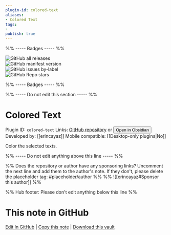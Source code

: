 ```yaml
---
plugin-id: colored-text
aliases:
- Colored Text
tags: 
- 
publish: true
---
```


%% ----- Badges ----- %%

![GitHub all releases](https://img.shields.io/github/downloads/erincayaz/obsidian-colored-text/total?color=573E7A&logo=github&style=for-the-badge)   
![GitHub manifest version](https://img.shields.io/github/manifest-json/v/erincayaz/obsidian-colored-text?color=573E7A&logo=github&style=for-the-badge)   
![GitHub issues by-label](https://img.shields.io/github/issues/erincayaz/obsidian-colored-text/help%20wanted?color=573E7A&logo=github&style=for-the-badge)   
![GitHub Repo stars](https://img.shields.io/github/stars/erincayaz/obsidian-colored-text?color=573E7A&logo=github&style=for-the-badge)

%% ----- Badges ----- %%

%% ----- Do not edit this section ----- %%

# Colored Text

Plugin ID: `colored-text`
Links: [GitHub repository](https://github.com/erincayaz/obsidian-colored-text) or [<button id=HH>Open in Obsidian</button>](obsidian://show-plugin?id=colored-text)
Developed by: [[erincayaz]]
Mobile compatible: [[Desktop-only plugins|No]]

Color the selected texts.

%% ----- Do not edit anything above this line ----- %% 

%% Does the repository or author have any sponsoring links? Uncomment the next line and add them to the author's note. If they don't, please delete the placeholder tag: #placeholder/author %%
%% ![[erincayaz#Sponsor this author]] %%

%% Hub footer: Please don't edit anything below this line %%

# This note in GitHub

<span class="git-footer">[Edit In GitHub](https://github.dev/obsidian-community/obsidian-hub/blob/main/02%20-%20Community%20Expansions/02.05%20All%20Community%20Expansions/Plugins/colored-text.md "git-hub-edit-note") | [Copy this note](https://raw.githubusercontent.com/obsidian-community/obsidian-hub/main/02%20-%20Community%20Expansions/02.05%20All%20Community%20Expansions/Plugins/colored-text.md "git-hub-copy-note") | [Download this vault](https://github.com/obsidian-community/obsidian-hub/archive/refs/heads/main.zip "git-hub-download-vault") </span>
